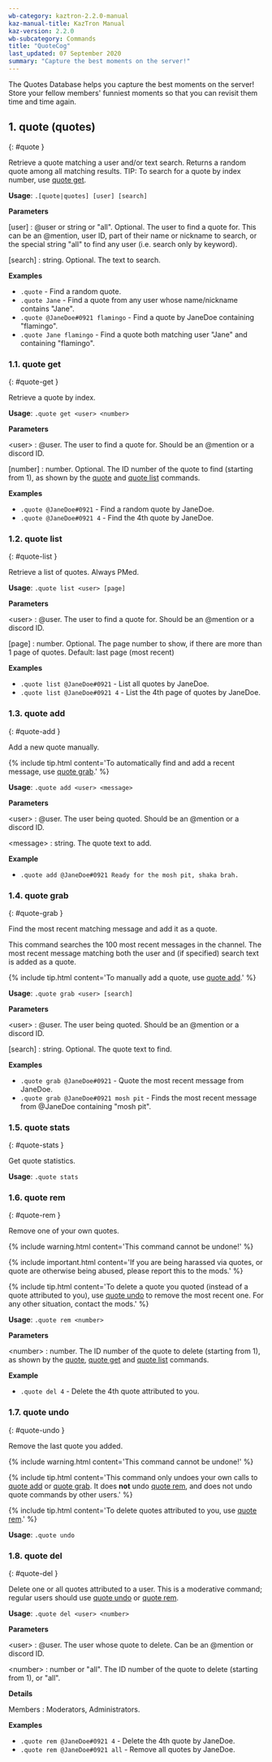 ```yaml
---
wb-category: kaztron-2.2.0-manual
kaz-manual-title: KazTron Manual
kaz-version: 2.2.0
wb-subcategory: Commands
title: "QuoteCog"
last_updated: 07 September 2020
summary: "Capture the best moments on the server!"
---
```


The Quotes Database helps you capture the best moments on the server! Store your fellow
members' funniest moments so that you can revisit them time and time again.

## 1. quote (quotes)
{: #quote }

Retrieve a quote matching a user and/or text search. Returns a random quote among all matching results.
TIP: To search for a quote by index number, use <a href="./quotecog.html#quote-get">quote get</a>.

**Usage**: `.[quote|quotes] [user] [search]`

**Parameters**

[user]
: @user or string or "all". Optional. The user to find a quote for. This can be an @mention, user ID, part of their name or nickname to search, or the special string "all" to find any user (i.e. search only by keyword).


[search]
: string. Optional. The text to search.




**Examples**

* `.quote` - Find a random quote.
* `.quote Jane` - Find a quote from any user whose name/nickname contains "Jane".
* `.quote @JaneDoe#0921 flamingo` - Find a quote by JaneDoe containing "flamingo".
* `.quote Jane flamingo` - Find a quote both matching user "Jane" and containing "flamingo".

### 1.1. quote get
{: #quote-get }

Retrieve a quote by index.

**Usage**: `.quote get <user> <number>`

**Parameters**

&lt;user&gt;
: @user. The user to find a quote for. Should be an @mention or a discord ID.


[number]
: number. Optional. The ID number of the quote to find (starting from 1), as shown by the <a href="./quotecog.html#quote">quote</a> and <a href="./quotecog.html#quote-list">quote list</a> commands.




**Examples**

* `.quote @JaneDoe#0921` - Find a random quote by JaneDoe.
* `.quote @JaneDoe#0921 4` - Find the 4th quote by JaneDoe.

### 1.2. quote list
{: #quote-list }

Retrieve a list of quotes. Always PMed.

**Usage**: `.quote list <user> [page]`

**Parameters**

&lt;user&gt;
: @user. The user to find a quote for. Should be an @mention or a discord ID.


[page]
: number. Optional. The page number to show, if there are more than 1 page of quotes. Default: last page (most recent)




**Examples**

* `.quote list @JaneDoe#0921` - List all quotes by JaneDoe.
* `.quote list @JaneDoe#0921 4` - List the 4th page of quotes by JaneDoe.

### 1.3. quote add
{: #quote-add }

Add a new quote manually.

{% include tip.html content='To automatically find and add a recent message, use <a href="./quotecog.html#quote-grab">quote grab</a>.' %}

**Usage**: `.quote add <user> <message>`

**Parameters**

&lt;user&gt;
: @user. The user being quoted. Should be an @mention or a discord ID.


&lt;message&gt;
: string. The quote text to add.




**Example**

* `.quote add @JaneDoe#0921 Ready for the mosh pit, shaka brah.`

### 1.4. quote grab
{: #quote-grab }

Find the most recent matching message and add it as a quote.

This command searches the 100 most recent messages in the channel. The
most recent message matching both the user and (if specified) search text is added as a
quote.

{% include tip.html content='To manually add a quote, use <a href="./quotecog.html#quote-add">quote add</a>.' %}

**Usage**: `.quote grab <user> [search]`

**Parameters**

&lt;user&gt;
: @user. The user being quoted. Should be an @mention or a discord ID.


[search]
: string. Optional. The quote text to find.




**Examples**

* `.quote grab @JaneDoe#0921` - Quote the most recent message from JaneDoe.
* `.quote grab @JaneDoe#0921 mosh pit` - Finds the most recent message from @JaneDoe containing "mosh pit".

### 1.5. quote stats
{: #quote-stats }

Get quote statistics.

**Usage**: `.quote stats`



### 1.6. quote rem
{: #quote-rem }

Remove one of your own quotes.

{% include warning.html content='This command cannot be undone!' %}

{% include important.html content='If you are being harassed via quotes, or quote are otherwise being abused,
please report this to the mods.' %}

{% include tip.html content='To delete a quote you quoted (instead of a quote attributed to you), use
<a href="./quotecog.html#quote-undo">quote undo</a> to remove the most recent one. For any other situation, contact the
mods.' %}

**Usage**: `.quote rem <number>`

**Parameters**

&lt;number&gt;
: number. The ID number of the quote to delete (starting from 1), as shown by the <a href="./quotecog.html#quote">quote</a>, <a href="./quotecog.html#quote-get">quote get</a> and <a href="./quotecog.html#quote-list">quote list</a> commands.




**Example**

* `.quote del 4` - Delete the 4th quote attributed to you.

### 1.7. quote undo
{: #quote-undo }

Remove the last quote you added.

{% include warning.html content='This command cannot be undone!' %}

{% include tip.html content='This command only undoes your own calls to <a href="./quotecog.html#quote-add">quote add</a> or <a href="./quotecog.html#quote-grab">quote grab</a>. It
does **not** undo <a href="./quotecog.html#quote-rem">quote rem</a>, and does not undo quote commands by other users.' %}

{% include tip.html content='To delete quotes attributed to you, use <a href="./quotecog.html#quote-rem">quote rem</a>.' %}

**Usage**: `.quote undo`



### 1.8. quote del
{: #quote-del }

Delete one or all quotes attributed to a user. This is a moderative command; regular users should use <a href="./quotecog.html#quote-undo">quote undo</a> or <a href="./quotecog.html#quote-rem">quote rem</a>.

**Usage**: `.quote del <user> <number>`

**Parameters**

&lt;user&gt;
: @user. The user whose quote to delete. Can be an @mention or discord ID.


&lt;number&gt;
: number or "all". The ID number of the quote to delete (starting from 1), or "all".




**Details**

Members
: Moderators, Administrators.


**Examples**

* `.quote rem @JaneDoe#0921 4` - Delete the 4th quote by JaneDoe.
* `.quote rem @JaneDoe#0921 all` - Remove all quotes by JaneDoe.